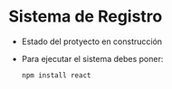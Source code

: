<h1> Sistema de Registro </h1>

- Estado del protyecto en construcción

- Para ejecutar el sistema debes poner:

  ````npm install react````
